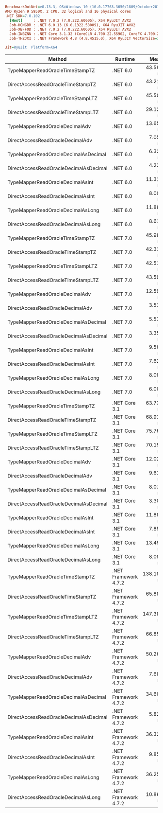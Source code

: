 ``` ini

BenchmarkDotNet=v0.13.3, OS=Windows 10 (10.0.17763.3650/1809/October2018Update/Redstone5), VM=Hyper-V
AMD Ryzen 9 5950X, 2 CPU, 32 logical and 16 physical cores
.NET SDK=7.0.102
  [Host]     : .NET 7.0.2 (7.0.222.60605), X64 RyuJIT AVX2
  Job-HCNGBR : .NET 6.0.13 (6.0.1322.58009), X64 RyuJIT AVX2
  Job-XBFFOD : .NET 7.0.2 (7.0.222.60605), X64 RyuJIT AVX2
  Job-INBZNN : .NET Core 3.1.32 (CoreCLR 4.700.22.55902, CoreFX 4.700.22.56512), X64 RyuJIT AVX2
  Job-THZJXI : .NET Framework 4.8 (4.8.4515.0), X64 RyuJIT VectorSize=256

Jit=RyuJit  Platform=X64  

```
|                                 Method |              Runtime |       Mean | Allocated |
|--------------------------------------- |--------------------- |-----------:|----------:|
|        TypeMapperReadOracleTimeStampTZ |             .NET 6.0 |  43.598 ns |         - |
|      DirectAccessReadOracleTimeStampTZ |             .NET 6.0 |  43.215 ns |         - |
|       TypeMapperReadOracleTimeStampLTZ |             .NET 6.0 |  45.503 ns |         - |
|     DirectAccessReadOracleTimeStampLTZ |             .NET 6.0 |  29.129 ns |         - |
|         TypeMapperReadOracleDecimalAdv |             .NET 6.0 |  13.653 ns |         - |
|       DirectAccessReadOracleDecimalAdv |             .NET 6.0 |   7.055 ns |         - |
|   TypeMapperReadOracleDecimalAsDecimal |             .NET 6.0 |   6.326 ns |         - |
| DirectAccessReadOracleDecimalAsDecimal |             .NET 6.0 |   4.237 ns |         - |
|       TypeMapperReadOracleDecimalAsInt |             .NET 6.0 |  11.314 ns |         - |
|     DirectAccessReadOracleDecimalAsInt |             .NET 6.0 |   8.001 ns |         - |
|      TypeMapperReadOracleDecimalAsLong |             .NET 6.0 |  11.888 ns |         - |
|    DirectAccessReadOracleDecimalAsLong |             .NET 6.0 |   8.618 ns |         - |
|        TypeMapperReadOracleTimeStampTZ |             .NET 7.0 |  45.988 ns |         - |
|      DirectAccessReadOracleTimeStampTZ |             .NET 7.0 |  42.317 ns |         - |
|       TypeMapperReadOracleTimeStampLTZ |             .NET 7.0 |  42.511 ns |         - |
|     DirectAccessReadOracleTimeStampLTZ |             .NET 7.0 |  43.590 ns |         - |
|         TypeMapperReadOracleDecimalAdv |             .NET 7.0 |  12.598 ns |         - |
|       DirectAccessReadOracleDecimalAdv |             .NET 7.0 |   3.512 ns |         - |
|   TypeMapperReadOracleDecimalAsDecimal |             .NET 7.0 |   5.536 ns |         - |
| DirectAccessReadOracleDecimalAsDecimal |             .NET 7.0 |   3.354 ns |         - |
|       TypeMapperReadOracleDecimalAsInt |             .NET 7.0 |   9.561 ns |         - |
|     DirectAccessReadOracleDecimalAsInt |             .NET 7.0 |   7.623 ns |         - |
|      TypeMapperReadOracleDecimalAsLong |             .NET 7.0 |   8.085 ns |         - |
|    DirectAccessReadOracleDecimalAsLong |             .NET 7.0 |   6.000 ns |         - |
|        TypeMapperReadOracleTimeStampTZ |        .NET Core 3.1 |  63.736 ns |         - |
|      DirectAccessReadOracleTimeStampTZ |        .NET Core 3.1 |  68.913 ns |         - |
|       TypeMapperReadOracleTimeStampLTZ |        .NET Core 3.1 |  75.763 ns |         - |
|     DirectAccessReadOracleTimeStampLTZ |        .NET Core 3.1 |  70.156 ns |         - |
|         TypeMapperReadOracleDecimalAdv |        .NET Core 3.1 |  12.029 ns |         - |
|       DirectAccessReadOracleDecimalAdv |        .NET Core 3.1 |   9.610 ns |         - |
|   TypeMapperReadOracleDecimalAsDecimal |        .NET Core 3.1 |   8.076 ns |         - |
| DirectAccessReadOracleDecimalAsDecimal |        .NET Core 3.1 |   3.305 ns |         - |
|       TypeMapperReadOracleDecimalAsInt |        .NET Core 3.1 |  11.885 ns |         - |
|     DirectAccessReadOracleDecimalAsInt |        .NET Core 3.1 |   7.857 ns |         - |
|      TypeMapperReadOracleDecimalAsLong |        .NET Core 3.1 |  13.451 ns |         - |
|    DirectAccessReadOracleDecimalAsLong |        .NET Core 3.1 |   8.088 ns |         - |
|        TypeMapperReadOracleTimeStampTZ | .NET Framework 4.7.2 | 138.186 ns |         - |
|      DirectAccessReadOracleTimeStampTZ | .NET Framework 4.7.2 |  65.889 ns |         - |
|       TypeMapperReadOracleTimeStampLTZ | .NET Framework 4.7.2 | 147.381 ns |         - |
|     DirectAccessReadOracleTimeStampLTZ | .NET Framework 4.7.2 |  66.851 ns |         - |
|         TypeMapperReadOracleDecimalAdv | .NET Framework 4.7.2 |  50.260 ns |         - |
|       DirectAccessReadOracleDecimalAdv | .NET Framework 4.7.2 |   7.688 ns |         - |
|   TypeMapperReadOracleDecimalAsDecimal | .NET Framework 4.7.2 |  34.604 ns |         - |
| DirectAccessReadOracleDecimalAsDecimal | .NET Framework 4.7.2 |   5.823 ns |         - |
|       TypeMapperReadOracleDecimalAsInt | .NET Framework 4.7.2 |  36.328 ns |         - |
|     DirectAccessReadOracleDecimalAsInt | .NET Framework 4.7.2 |   9.854 ns |         - |
|      TypeMapperReadOracleDecimalAsLong | .NET Framework 4.7.2 |  36.254 ns |         - |
|    DirectAccessReadOracleDecimalAsLong | .NET Framework 4.7.2 |  10.860 ns |         - |
